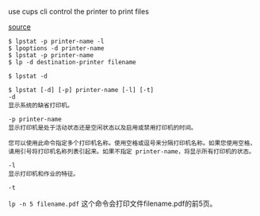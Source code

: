 use cups cli control the printer to print files

[source](https://docs.oracle.com/cd/E26926_01/html/E25812/gllgm.html)



```
$ lpstat -p printer-name -l
$ lpoptions -d printer-name
$ lpstat -p printer-name
$ lp -d destination-printer filename

$ lpstat -d

$ lpstat [-d] [-p] printer-name [-l] [-t]
-d
显示系统的缺省打印机。

-p printer-name
显示打印机是处于活动状态还是空闲状态以及启用或禁用打印机的时间。

您可以使用此命令指定多个打印机名称。使用空格或逗号来分隔打印机名称。如果您使用空格，请用引号将打印机名称列表引起来。如果不指定 printer-name，将显示所有打印机的状态。

-l
显示打印机和作业的特征。

-t
```

```lp -n 5 filename.pdf```
这个命令会打印文件filename.pdf的前5页。
